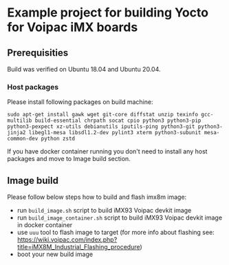 # Example project for building Yocto for Voipac iMX boards

## Prerequisities
Build was verified on Ubuntu 18.04 and Ubuntu 20.04.

### Host packages
Please install following packages on build machine:

```sudo apt-get install gawk wget git-core diffstat unzip texinfo gcc-multilib build-essential chrpath socat cpio python3 python3-pip python3-pexpect xz-utils debianutils iputils-ping python3-git python3-jinja2 libegl1-mesa libsdl1.2-dev pylint3 xterm python3-subunit mesa-common-dev python zstd```

If you have docker container running you don't need to install any host packages and move to Image build section.


## Image build
Please follow below steps how to build and flash imx8m image:

- run `build_image.sh` script to  build iMX93 Voipac devkit image
- run `build_image_container.sh` script to build iMX93 Voipac devkit image in docker container
- use `uuu` tool to flash image to target (for more info about flashing see: https://wiki.voipac.com/index.php?title=iMX8M_Industrial_Flashing_procedure)
- boot your new build image
